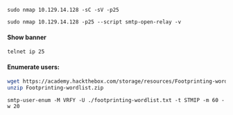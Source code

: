 
```shell
sudo nmap 10.129.14.128 -sC -sV -p25
```

```shell
sudo nmap 10.129.14.128 -p25 --script smtp-open-relay -v
```

#### Show banner
`telnet ip 25`

#### Enumerate users:
```bash
wget https://academy.hackthebox.com/storage/resources/Footprinting-wordlist.zip
unzip Footprinting-wordlist.zip
```

```shell
smtp-user-enum -M VRFY -U ./footprinting-wordlist.txt -t STMIP -m 60 -w 20
```